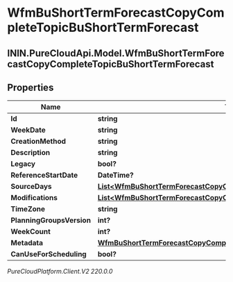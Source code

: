 # WfmBuShortTermForecastCopyCompleteTopicBuShortTermForecast

## ININ.PureCloudApi.Model.WfmBuShortTermForecastCopyCompleteTopicBuShortTermForecast

## Properties

|Name | Type | Description | Notes|
|------------ | ------------- | ------------- | -------------|
| **Id** | **string** |  | [optional] |
| **WeekDate** | **string** |  | [optional] |
| **CreationMethod** | **string** |  | [optional] |
| **Description** | **string** |  | [optional] |
| **Legacy** | **bool?** |  | [optional] |
| **ReferenceStartDate** | **DateTime?** |  | [optional] |
| **SourceDays** | [**List&lt;WfmBuShortTermForecastCopyCompleteTopicForecastSourceDayPointer&gt;**](WfmBuShortTermForecastCopyCompleteTopicForecastSourceDayPointer) |  | [optional] |
| **Modifications** | [**List&lt;WfmBuShortTermForecastCopyCompleteTopicBuForecastModification&gt;**](WfmBuShortTermForecastCopyCompleteTopicBuForecastModification) |  | [optional] |
| **TimeZone** | **string** |  | [optional] |
| **PlanningGroupsVersion** | **int?** |  | [optional] |
| **WeekCount** | **int?** |  | [optional] |
| **Metadata** | [**WfmBuShortTermForecastCopyCompleteTopicWfmVersionedEntityMetadata**](WfmBuShortTermForecastCopyCompleteTopicWfmVersionedEntityMetadata) |  | [optional] |
| **CanUseForScheduling** | **bool?** |  | [optional] |



_PureCloudPlatform.Client.V2 220.0.0_
